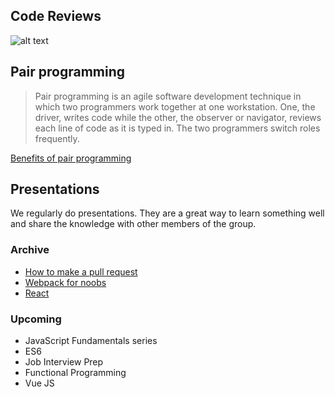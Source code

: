 ## Code Reviews

![alt text](/img/page/wtf.png "Code Review")

## Pair programming

> Pair programming is an agile software development technique in which two programmers work together at one workstation. One, the driver, writes code while the other, the observer or navigator, reviews each line of code as it is typed in. The two programmers switch roles frequently.

[Benefits of pair programming](http://wiki.c2.com/?PairProgrammingBenefits)

## Presentations
We regularly do presentations.  They are a great way to learn something well and share the knowledge with other members of the group.

### Archive
* [How to make a pull request](https://docs.google.com/presentation/d/12XPsgBkarJLA6I1UJd7HK1izUpQfX2Lt2gQq91z9XNQ/edit#slide=id.p)
* [Webpack for noobs](https://docs.google.com/presentation/d/1x2gpomWtiQ21oqya1mOu6HRGCMcJc77BplrH4rc0mzk/pub?start=false&loop=false&delayms=60000&slide=id.g13a70b3d78_0_108)
* [React](https://github.com/rinse0ut/react-presentation)

### Upcoming
* JavaScript Fundamentals series
* ES6
* Job Interview Prep
* Functional Programming
* Vue JS




